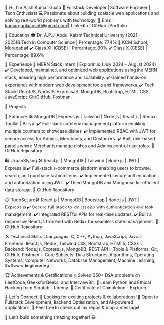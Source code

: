 👋 Hi, I'm Ansh Kumar Gupta
🚀 Fullstack Developer | Software Engineer | Tech Enthusiast
💻 Passionate about building scalable web applications and solving real-world problems with technology.
📧 Email: kumarguptaansh0@gmail.com🔗 LinkedIn | GitHub | Portfolio

🏫 Education
🎓 Dr. A.P.J. Abdul Kalam Technical University (2021 – 2025)B.Tech in Computer Science | Percentage: 77.4%
🏫 KCM School, Moradabad
✔️ Class XII (CBSE) | Percentage: 90%
✔️ Class X (CBSE) | Percentage: 89.6%

💼 Experience
🔹 MERN Stack Intern | Explorin.io (July 2024 – August 2024)
✔️ Developed, maintained, and optimized web applications using the MERN stack, ensuring high performance and scalability.
✔️ Gained hands-on experience with modern web development tools and frameworks.
✔️ Tech Stack: ReactJS, NodeJS, ExpressJS, MongoDB, Bootstrap, HTML, CSS, JavaScript, Git/GitHub, Postman.

🚀 Projects

🍔 Eatances
🛠️ MongoDB | Express.js | Tailwind | Node.js | React.js | Redux-Toolkit | Bcrypt
✔️ Full-stack cafeteria management platform enabling multiple counters to showcase dishes.
✔️ Implemented RBAC with JWT for secure access for Admins, Merchants, and Customers.
✔️ Built role-based panels where Merchants manage dishes and Admins control user roles.
🔗 GitHub Repository

🛍️ UrbanStyling
🛠️ React.js | MongoDB | Tailwind | Node.js | JWT | Express.js
✔️ Full-stack e-commerce platform enabling users to browse, search, and purchase fashion items.
✔️ Implemented secure authentication and authorization using JWT.
✔️ Used MongoDB and Mongoose for efficient data storage.
🔗 GitHub Repository

📋 TodoSecure🛠️ React.js | MongoDB | Bootstrap | Node.js | JWT | Express.js
✔️ Secure full-stack to-do list app with authentication and task management.
✔️ Integrated RESTful APIs for real-time updates.
✔️ Built a responsive React.js frontend with Redux for seamless state management.
🔗 GitHub Repository

🛠️ Technical Skills
💡Languages: C, C++, Python, JavaScript, Java
💡 Frontend: React.js, Redux, Tailwind CSS, Bootstrap, HTML5, CSS3
💡 Backend: Node.js, Express.js, MongoDB, REST API
💡 Tools & Platforms: Git, GitHub, Postman
💡 Core Subjects: Data Structures, Algorithms, Operating Systems, Computer Networks, Database Management, Machine Learning, Software Engineering

🏆 Achievements & Certifications
🔥 Solved 350+ DSA problems on LeetCode, GeeksforGeeks, and InterviewBit.
📜 Learn Python and Ethical Hacking from Scratch - Udemy.
📜 Certificate of Completion - Explorin.

📌 Let's Connect!
🔹 Looking for exciting projects & collaborations!
🔹 Open to Fullstack Development, Backend Optimization, and AI-powered applications.
🔹 Feel free to check out my repos & drop a message!

🚀 Let’s build something amazing together! 😃

<!---
anshgupta77/anshgupta77 is a ✨ special ✨ repository because its `README.md` (this file) appears on your GitHub profile.
You can click the Preview link to take a look at your changes.
--->
